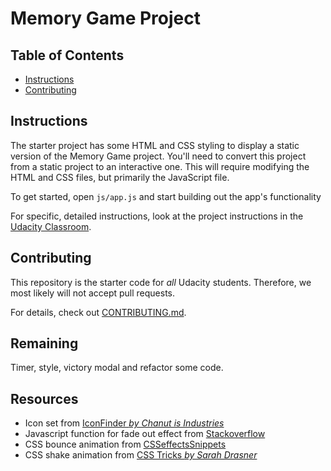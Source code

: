 # Memory Game Project

## Table of Contents

* [Instructions](#instructions)
* [Contributing](#contributing)

## Instructions

The starter project has some HTML and CSS styling to display a static version of the Memory Game project. You'll need to convert this project from a static project to an interactive one. This will require modifying the HTML and CSS files, but primarily the JavaScript file.

To get started, open `js/app.js` and start building out the app's functionality

For specific, detailed instructions, look at the project instructions in the [Udacity Classroom](https://classroom.udacity.com/me).

## Contributing

This repository is the starter code for _all_ Udacity students. Therefore, we most likely will not accept pull requests.

For details, check out [CONTRIBUTING.md](CONTRIBUTING.md).

## Remaining

Timer, style, victory modal and refactor some code.

## Resources

- Icon set from [IconFinder _by Chanut is Industries_](https://www.iconfinder.com/iconsets/fantasy-and-role-play-game-adventure-quest)
- Javascript function for fade out effect from [Stackoverflow](https://stackoverflow.com/questions/29017379)
- CSS bounce animation from [CSSeffectsSnippets](https://emilkowalski.github.io/css-effects-snippets/)
- CSS shake animation from [CSS Tricks _by Sarah Drasner_](https://css-tricks.com/snippets/css/shake-css-keyframe-animation/)